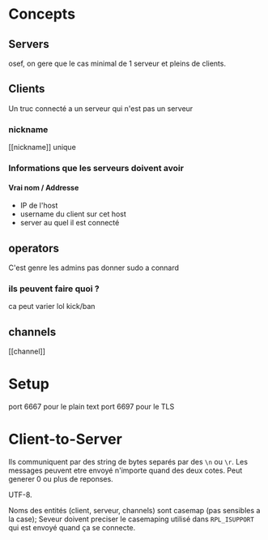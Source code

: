 # Concepts
## Servers
osef, on gere que le cas minimal de 1 serveur et pleins de clients.
## Clients
Un truc connecté a un serveur qui n'est pas un serveur
### nickname 
[[nickname]] unique
### Informations que les serveurs doivent avoir
#### Vrai nom / Addresse 
- IP de l'host
- username du client sur cet host
- server au quel il est connecté
## operators
C'est genre les admins
pas donner sudo a connard
### ils peuvent faire quoi ?
ca peut varier lol
kick/ban
## channels
[[channel]] 
# Setup
port 6667 pour le plain text
port 6697 pour le TLS

# Client-to-Server
Ils communiquent par des string de bytes separés par des `\n` ou `\r`.
Les messages peuvent etre envoyé n'importe quand des deux cotes. 
Peut generer 0 ou plus de reponses.

UTF-8.

Noms des entités (client, serveur, channels) sont casemap (pas sensibles a la case);
Seveur doivent preciser le casemaping utilisé dans `RPL_ISUPPORT` qui est envoyé quand ça se  connecte.